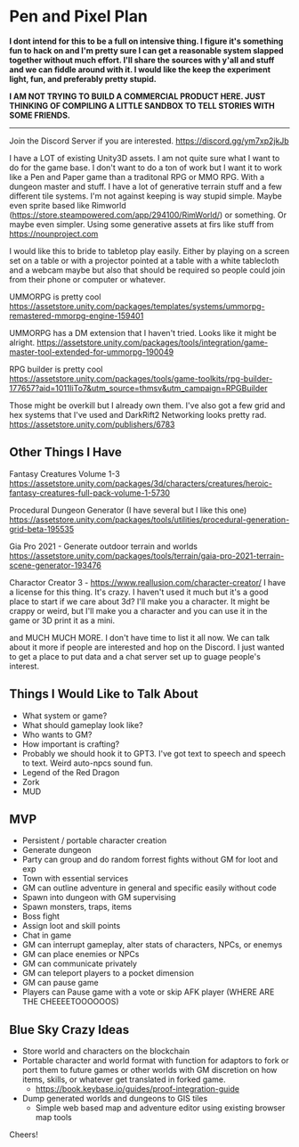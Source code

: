 # Pen and Pixel Plan
**I dont intend for this to be a full on intensive thing. I figure it's something fun to hack on and I'm pretty sure I can get a reasonable system slapped together without much effort. I'll share the sources with y'all and stuff and we can fiddle around with it. I would like the keep the experiment light, fun, and preferably pretty stupid.** 

**I AM NOT TRYING TO BUILD A COMMERCIAL PRODUCT HERE. JUST THINKING OF COMPILING A LITTLE SANDBOX TO TELL STORIES WITH SOME FRIENDS.**

---

Join the Discord Server if you are interested.
https://discord.gg/ym7xp2jkJb

I have a LOT of existing Unity3D assets. I am not quite sure what I want to do for the game base. I don't want to do a ton of work but I want it to work like a Pen and Paper game than a traditonal RPG or MMO RPG. With a dungeon master and stuff. I have a lot of generative terrain stuff and a few different tile systems. I'm not against keeping is way stupid simple. Maybe even sprite based like Rimworld (https://store.steampowered.com/app/294100/RimWorld/) or something. Or maybe even simpler. Using some generative assets at firs like stuff from https://nounproject.com

I would like this to bride to tabletop play easily. Either by playing on a screen set on a table or with a projector pointed at a table with a white tablecloth and a webcam maybe but also that should be required so people could join from their phone or computer or whatever.



UMMORPG is pretty cool
https://assetstore.unity.com/packages/templates/systems/ummorpg-remastered-mmorpg-engine-159401

UMMORPG has a DM extension that I haven't tried. Looks like it might be alright.
https://assetstore.unity.com/packages/tools/integration/game-master-tool-extended-for-ummorpg-190049

RPG builder is pretty cool
https://assetstore.unity.com/packages/tools/game-toolkits/rpg-builder-177657?aid=1011liTo7&utm_source=thmsv&utm_campaign=RPGBuilder

Those might be overkill but I already own them. I've also got a few grid and hex systems that I've used and DarkRift2 Networking looks pretty rad.
https://assetstore.unity.com/publishers/6783

Other Things I Have
-------------------

Fantasy Creatures Volume 1-3
https://assetstore.unity.com/packages/3d/characters/creatures/heroic-fantasy-creatures-full-pack-volume-1-5730

Procedural Dungeon Generator (I have several but I like this one)
https://assetstore.unity.com/packages/tools/utilities/procedural-generation-grid-beta-195535

Gia Pro 2021 - Generate outdoor terrain and worlds
https://assetstore.unity.com/packages/tools/terrain/gaia-pro-2021-terrain-scene-generator-193476

Charactor Creator 3 - https://www.reallusion.com/character-creator/
I have a license for this thing. It's crazy. I haven't used it much but it's a good place to start if we care about 3d? I'll make you a character. It might be crappy or weird, but I'll make you a character and you can use it in the game or 3D print it as a mini.


and MUCH MUCH MORE. I don't have time to list it all now. We can talk about it more if people are interested and hop on the Discord. I just wanted to get a place to put data and a chat server set up to guage people's interest.

Things I Would Like to Talk About
---------------------------------

* What system or game?
* What should gameplay look like?
* Who wants to GM?
* How important is crafting?
* Probably we should hook it to GPT3. I've got text to speech and speech to text. Weird auto-npcs sound fun.
* Legend of the Red Dragon
* Zork
* MUD


MVP
---
- Persistent / portable character creation
- Generate dungeon 
- Party can group and do random forrest fights without GM for loot and exp
- Town with essential services
- GM can outline adventure in general and specific easily without code
- Spawn into dungeon with GM supervising
- Spawn monsters, traps, items
- Boss fight
- Assign loot and skill points 
- Chat in game
- GM can interrupt gameplay, alter stats of characters, NPCs, or enemys
- GM can place enemies or NPCs
- GM can communicate privately
- GM can teleport players to a pocket dimension
- GM can pause game
- Players can Pause game with a vote or skip AFK player (WHERE ARE THE CHEEEETOOOOOOS)

Blue Sky Crazy Ideas
--------------------
* Store world and characters on the blockchain
* Portable character and world format with function for adaptors to fork or port them to future games or other worlds with GM discretion on how items, skills, or whatever get translated in forked game.
  - https://book.keybase.io/guides/proof-integration-guide
* Dump generated worlds and dungeons to GIS tiles 
  - Simple web based map and adventure editor using existing browser map tools

Cheers!
